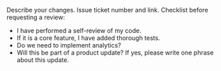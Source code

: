 Describe your changes.
Issue ticket number and link.
Checklist before requesting a review:
- I have performed a self-review of my code.
- If it is a core feature, I have added thorough tests.
- Do we need to implement analytics?
- Will this be part of a product update? If yes, please write one phrase about this update.
